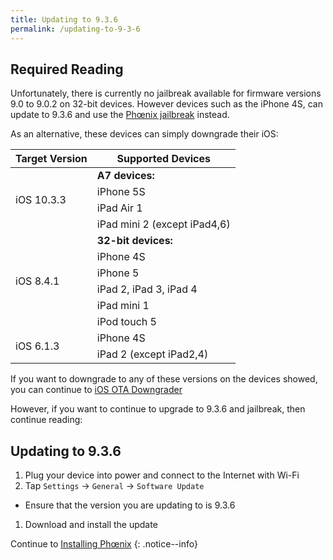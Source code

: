 ```yaml
---
title: Updating to 9.3.6
permalink: /updating-to-9-3-6
---
```


## Required Reading

Unfortunately, there is currently no jailbreak available for firmware versions 9.0 to 9.0.2 on 32-bit devices. However devices such as the iPhone 4S, can update to 9.3.6 and use the [Phœnix jailbreak](https://phoenixpwn.com/) instead.

As an alternative, these devices can simply downgrade their iOS:
<table>
    <thead>
        <tr>
            <th>Target Version</th>
            <th>Supported Devices</th>
        </tr>
    </thead>
    <tbody>
        <tr>
            <td rowspan=4>iOS 10.3.3</td>
            <td><b>A7 devices:</b></td>
        </tr>
        <tr><td>iPhone 5S</td></tr>
        <tr><td>iPad Air 1</td></tr>
        <tr><td>iPad mini 2 (except iPad4,6)</td></tr>
        <tr>
            <td rowspan=6>iOS 8.4.1</td>
            <td><b>32-bit devices:</b></td>
        </tr>
        <tr><td>iPhone 4S</td></tr>
        <tr><td>iPhone 5</td></tr>
        <tr><td>iPad 2, iPad 3, iPad 4</td></tr>
        <tr><td>iPad mini 1</td></tr>
        <tr><td>iPod touch 5</td></tr>
        <tr>
            <td rowspan=2>iOS 6.1.3</td>
            <td>iPhone 4S</td>
        </tr>
        <tr><td>iPad 2 (except iPad2,4)</td></tr>
    </tbody>
</table>

If you want to downgrade to any of these versions on the devices showed, you can continue to [iOS OTA Downgrader](https://github.com/LukeZGD/iOS-OTA-Downgrader) 

However, if you want to continue to upgrade to 9.3.6 and jailbreak, then continue reading:


## Updating to 9.3.6

1. Plug your device into power and connect to the Internet with Wi-Fi
1. Tap `Settings` -> `General` -> `Software Update`
  - Ensure that the version you are updating to is 9.3.6
1. Download and install the update

Continue to [Installing Phœnix](https://github.com/dabezt31/ios.cfw.guide/blob/master/_pages/en_US/jailbreak/installing-phoenix.md)
{: .notice--info}
